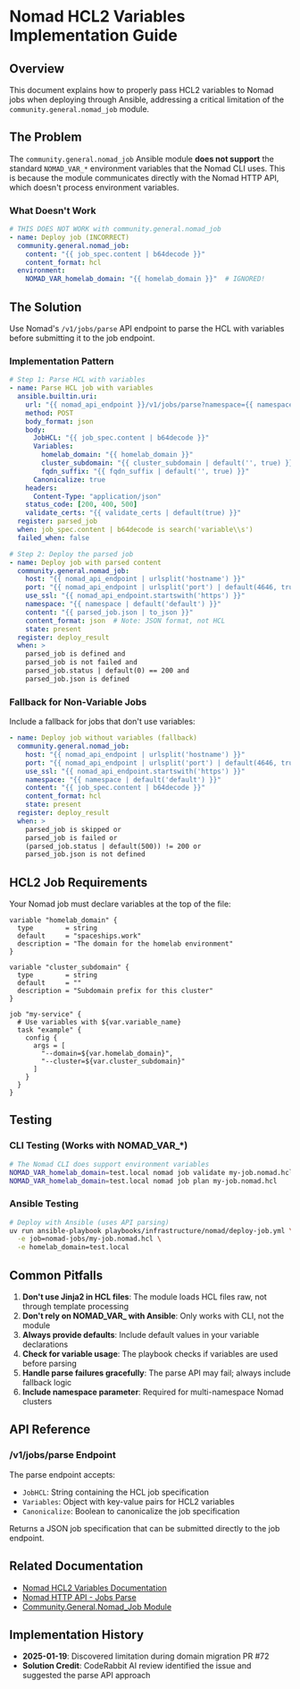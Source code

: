 # Nomad HCL2 Variables Implementation Guide

## Overview

This document explains how to properly pass HCL2 variables to Nomad jobs when deploying through Ansible, addressing a critical limitation of the `community.general.nomad_job` module.

## The Problem

The `community.general.nomad_job` Ansible module **does not support** the standard `NOMAD_VAR_*` environment variables that the Nomad CLI uses. This is because the module communicates directly with the Nomad HTTP API, which doesn't process environment variables.

### What Doesn't Work

```yaml
# THIS DOES NOT WORK with community.general.nomad_job
- name: Deploy job (INCORRECT)
  community.general.nomad_job:
    content: "{{ job_spec.content | b64decode }}"
    content_format: hcl
  environment:
    NOMAD_VAR_homelab_domain: "{{ homelab_domain }}"  # IGNORED!
```

## The Solution

Use Nomad's `/v1/jobs/parse` API endpoint to parse the HCL with variables before submitting it to the job endpoint.

### Implementation Pattern

```yaml
# Step 1: Parse HCL with variables
- name: Parse HCL job with variables
  ansible.builtin.uri:
    url: "{{ nomad_api_endpoint }}/v1/jobs/parse?namespace={{ namespace | default('default') }}"
    method: POST
    body_format: json
    body:
      JobHCL: "{{ job_spec.content | b64decode }}"
      Variables:
        homelab_domain: "{{ homelab_domain }}"
        cluster_subdomain: "{{ cluster_subdomain | default('', true) }}"
        fqdn_suffix: "{{ fqdn_suffix | default('', true) }}"
      Canonicalize: true
    headers:
      Content-Type: "application/json"
    status_code: [200, 400, 500]
    validate_certs: "{{ validate_certs | default(true) }}"
  register: parsed_job
  when: job_spec.content | b64decode is search('variable\\s')
  failed_when: false

# Step 2: Deploy the parsed job
- name: Deploy job with parsed content
  community.general.nomad_job:
    host: "{{ nomad_api_endpoint | urlsplit('hostname') }}"
    port: "{{ nomad_api_endpoint | urlsplit('port') | default(4646, true) }}"
    use_ssl: "{{ nomad_api_endpoint.startswith('https') }}"
    namespace: "{{ namespace | default('default') }}"
    content: "{{ parsed_job.json | to_json }}"
    content_format: json  # Note: JSON format, not HCL
    state: present
  register: deploy_result
  when: >
    parsed_job is defined and
    parsed_job is not failed and
    parsed_job.status | default(0) == 200 and
    parsed_job.json is defined
```

### Fallback for Non-Variable Jobs

Include a fallback for jobs that don't use variables:

```yaml
- name: Deploy job without variables (fallback)
  community.general.nomad_job:
    host: "{{ nomad_api_endpoint | urlsplit('hostname') }}"
    port: "{{ nomad_api_endpoint | urlsplit('port') | default(4646, true) }}"
    use_ssl: "{{ nomad_api_endpoint.startswith('https') }}"
    namespace: "{{ namespace | default('default') }}"
    content: "{{ job_spec.content | b64decode }}"
    content_format: hcl
    state: present
  register: deploy_result
  when: >
    parsed_job is skipped or
    parsed_job is failed or
    (parsed_job.status | default(500)) != 200 or
    parsed_job.json is not defined
```

## HCL2 Job Requirements

Your Nomad job must declare variables at the top of the file:

```hcl
variable "homelab_domain" {
  type        = string
  default     = "spaceships.work"
  description = "The domain for the homelab environment"
}

variable "cluster_subdomain" {
  type        = string
  default     = ""
  description = "Subdomain prefix for this cluster"
}

job "my-service" {
  # Use variables with ${var.variable_name}
  task "example" {
    config {
      args = [
        "--domain=${var.homelab_domain}",
        "--cluster=${var.cluster_subdomain}"
      ]
    }
  }
}
```

## Testing

### CLI Testing (Works with NOMAD_VAR_*)

```bash
# The Nomad CLI does support environment variables
NOMAD_VAR_homelab_domain=test.local nomad job validate my-job.nomad.hcl
NOMAD_VAR_homelab_domain=test.local nomad job plan my-job.nomad.hcl
```

### Ansible Testing

```bash
# Deploy with Ansible (uses API parsing)
uv run ansible-playbook playbooks/infrastructure/nomad/deploy-job.yml \
  -e job=nomad-jobs/my-job.nomad.hcl \
  -e homelab_domain=test.local
```

## Common Pitfalls

1. **Don't use Jinja2 in HCL files**: The module loads HCL files raw, not through template processing
2. **Don't rely on NOMAD_VAR_ with Ansible**: Only works with CLI, not the module
3. **Always provide defaults**: Include default values in your variable declarations
4. **Check for variable usage**: The playbook checks if variables are used before parsing
5. **Handle parse failures gracefully**: The parse API may fail; always include fallback logic
6. **Include namespace parameter**: Required for multi-namespace Nomad clusters

## API Reference

### /v1/jobs/parse Endpoint

The parse endpoint accepts:

- `JobHCL`: String containing the HCL job specification
- `Variables`: Object with key-value pairs for HCL2 variables
- `Canonicalize`: Boolean to canonicalize the job specification

Returns a JSON job specification that can be submitted directly to the job endpoint.

## Related Documentation

- [Nomad HCL2 Variables Documentation](https://developer.hashicorp.com/nomad/docs/job-specification/hcl2/variables)
- [Nomad HTTP API - Jobs Parse](https://developer.hashicorp.com/nomad/api-docs/jobs#parse-job)
- [Community.General.Nomad_Job Module](https://docs.ansible.com/ansible/latest/collections/community/general/nomad_job_module.html)

## Implementation History

- **2025-01-19**: Discovered limitation during domain migration PR #72
- **Solution Credit**: CodeRabbit AI review identified the issue and suggested the parse API approach
